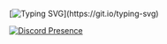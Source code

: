 [![Typing SVG](https://readme-typing-svg.herokuapp.com?color=0920F7&lines=My+Profile.)](https://git.io/typing-svg)

[![Discord Presence](https://lanyard.cnrad.dev/api/438817358249721867)](https://discord.com/users/438817358249721867)
